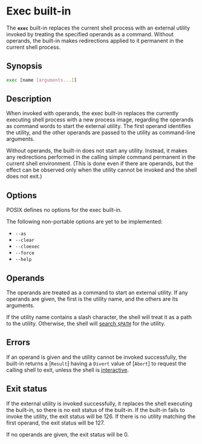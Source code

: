 # Exec built-in

The **`exec`** built-in replaces the current shell process with an external
utility invoked by treating the specified operands as a command. Without
operands, the built-in makes redirections applied to it permanent in the
current shell process.

## Synopsis

```sh
exec [name [arguments...]]
```

## Description

When invoked with operands, the exec built-in replaces the currently
executing shell process with a new process image, regarding the operands as
command words to start the external utility. The first operand identifies
the utility, and the other operands are passed to the utility as
command-line arguments.

Without operands, the built-in does not start any utility. Instead, it makes
any redirections performed in the calling simple command permanent in the
current shell environment. (This is done even if there are operands, but the
effect can be observed only when the utility cannot be invoked and the shell
does not exit.)

## Options

POSIX defines no options for the exec built-in.

The following non-portable options are yet to be implemented:

- `--as`
- `--clear`
- `--cloexec`
- `--force`
- `--help`

## Operands

The operands are treated as a command to start an external utility.
If any operands are given, the first is the utility name, and the others are
its arguments.

If the utility name contains a slash character, the shell will treat it as a
path to the utility.
Otherwise, the shell will [search `$PATH`](search_path) for the utility.

## Errors

If an operand is given and the utility cannot be invoked successfully, the
built-in returns a [`Result`] having a `Divert` value of [`Abort`] to
request the calling shell to exit, unless the shell is
[interactive](Env::is_interactive).

## Exit status

If the external utility is invoked successfully, it replaces the shell
executing the built-in, so there is no exit status of the built-in.
If the built-in fails to invoke the utility, the exit status will be 126.
If there is no utility matching the first operand, the exit status will be
127.

If no operands are given, the exit status will be 0.
